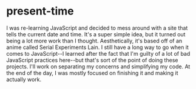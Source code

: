 # present-time
I was re-learning JavaScript and decided to mess around with a site that tells the current date and time. It's a super simple idea, but it turned out being a lot more work than I thought. Aesthetically, it's based off of an anime called Serial Experiments Lain.
I still have a long way to go when it comes to JavaScript--I learned after the fact that I'm guilty of a lot of bad JavaScript practices here--but that's sort of the point of doing these projects. I'll work on separating my concerns and simplifying my code. At the end of the day, I was mostly focused on finishing it and making it actually work.
